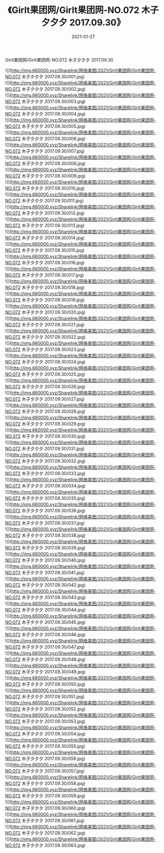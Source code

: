 ﻿---
layout: post
title:  《Girlt果团网/Girlt果团网-NO.072 木子夕夕夕 2017.09.30》
date:   2021-01-27
img: http://img.660000.xyz/Sharelink/网络美图/2021/Girlt果团网/Girlt果团网-NO.072 木子夕夕夕 2017.09.30/000.jpg
categories: [美女, 清纯, 唯美]
---

Girlt果团网/Girlt果团网-NO.072 木子夕夕夕 2017.09.30

 ![](http://img.660000.xyz/Sharelink/网络美图/2021/Girlt果团网/Girlt果团网-NO.072 木子夕夕夕 2017.09.30/001.jpg) <br>![](http://img.660000.xyz/Sharelink/网络美图/2021/Girlt果团网/Girlt果团网-NO.072 木子夕夕夕 2017.09.30/002.jpg) <br>![](http://img.660000.xyz/Sharelink/网络美图/2021/Girlt果团网/Girlt果团网-NO.072 木子夕夕夕 2017.09.30/003.jpg) <br>![](http://img.660000.xyz/Sharelink/网络美图/2021/Girlt果团网/Girlt果团网-NO.072 木子夕夕夕 2017.09.30/004.jpg) <br>![](http://img.660000.xyz/Sharelink/网络美图/2021/Girlt果团网/Girlt果团网-NO.072 木子夕夕夕 2017.09.30/005.jpg) <br>![](http://img.660000.xyz/Sharelink/网络美图/2021/Girlt果团网/Girlt果团网-NO.072 木子夕夕夕 2017.09.30/006.jpg) <br>![](http://img.660000.xyz/Sharelink/网络美图/2021/Girlt果团网/Girlt果团网-NO.072 木子夕夕夕 2017.09.30/007.jpg) <br>![](http://img.660000.xyz/Sharelink/网络美图/2021/Girlt果团网/Girlt果团网-NO.072 木子夕夕夕 2017.09.30/008.jpg) <br>![](http://img.660000.xyz/Sharelink/网络美图/2021/Girlt果团网/Girlt果团网-NO.072 木子夕夕夕 2017.09.30/009.jpg) <br>![](http://img.660000.xyz/Sharelink/网络美图/2021/Girlt果团网/Girlt果团网-NO.072 木子夕夕夕 2017.09.30/010.jpg) <br>![](http://img.660000.xyz/Sharelink/网络美图/2021/Girlt果团网/Girlt果团网-NO.072 木子夕夕夕 2017.09.30/011.jpg) <br>![](http://img.660000.xyz/Sharelink/网络美图/2021/Girlt果团网/Girlt果团网-NO.072 木子夕夕夕 2017.09.30/012.jpg) <br>![](http://img.660000.xyz/Sharelink/网络美图/2021/Girlt果团网/Girlt果团网-NO.072 木子夕夕夕 2017.09.30/013.jpg) <br>![](http://img.660000.xyz/Sharelink/网络美图/2021/Girlt果团网/Girlt果团网-NO.072 木子夕夕夕 2017.09.30/014.jpg) <br>![](http://img.660000.xyz/Sharelink/网络美图/2021/Girlt果团网/Girlt果团网-NO.072 木子夕夕夕 2017.09.30/015.jpg) <br>![](http://img.660000.xyz/Sharelink/网络美图/2021/Girlt果团网/Girlt果团网-NO.072 木子夕夕夕 2017.09.30/016.jpg) <br>![](http://img.660000.xyz/Sharelink/网络美图/2021/Girlt果团网/Girlt果团网-NO.072 木子夕夕夕 2017.09.30/017.jpg) <br>![](http://img.660000.xyz/Sharelink/网络美图/2021/Girlt果团网/Girlt果团网-NO.072 木子夕夕夕 2017.09.30/018.jpg) <br>![](http://img.660000.xyz/Sharelink/网络美图/2021/Girlt果团网/Girlt果团网-NO.072 木子夕夕夕 2017.09.30/019.jpg) <br>![](http://img.660000.xyz/Sharelink/网络美图/2021/Girlt果团网/Girlt果团网-NO.072 木子夕夕夕 2017.09.30/020.jpg) <br>![](http://img.660000.xyz/Sharelink/网络美图/2021/Girlt果团网/Girlt果团网-NO.072 木子夕夕夕 2017.09.30/021.jpg) <br>![](http://img.660000.xyz/Sharelink/网络美图/2021/Girlt果团网/Girlt果团网-NO.072 木子夕夕夕 2017.09.30/022.jpg) <br>![](http://img.660000.xyz/Sharelink/网络美图/2021/Girlt果团网/Girlt果团网-NO.072 木子夕夕夕 2017.09.30/023.jpg) <br>![](http://img.660000.xyz/Sharelink/网络美图/2021/Girlt果团网/Girlt果团网-NO.072 木子夕夕夕 2017.09.30/024.jpg) <br>![](http://img.660000.xyz/Sharelink/网络美图/2021/Girlt果团网/Girlt果团网-NO.072 木子夕夕夕 2017.09.30/025.jpg) <br>![](http://img.660000.xyz/Sharelink/网络美图/2021/Girlt果团网/Girlt果团网-NO.072 木子夕夕夕 2017.09.30/026.jpg) <br>![](http://img.660000.xyz/Sharelink/网络美图/2021/Girlt果团网/Girlt果团网-NO.072 木子夕夕夕 2017.09.30/027.jpg) <br>![](http://img.660000.xyz/Sharelink/网络美图/2021/Girlt果团网/Girlt果团网-NO.072 木子夕夕夕 2017.09.30/028.jpg) <br>![](http://img.660000.xyz/Sharelink/网络美图/2021/Girlt果团网/Girlt果团网-NO.072 木子夕夕夕 2017.09.30/029.jpg) <br>![](http://img.660000.xyz/Sharelink/网络美图/2021/Girlt果团网/Girlt果团网-NO.072 木子夕夕夕 2017.09.30/030.jpg) <br>![](http://img.660000.xyz/Sharelink/网络美图/2021/Girlt果团网/Girlt果团网-NO.072 木子夕夕夕 2017.09.30/031.jpg) <br>![](http://img.660000.xyz/Sharelink/网络美图/2021/Girlt果团网/Girlt果团网-NO.072 木子夕夕夕 2017.09.30/032.jpg) <br>![](http://img.660000.xyz/Sharelink/网络美图/2021/Girlt果团网/Girlt果团网-NO.072 木子夕夕夕 2017.09.30/033.jpg) <br>![](http://img.660000.xyz/Sharelink/网络美图/2021/Girlt果团网/Girlt果团网-NO.072 木子夕夕夕 2017.09.30/034.jpg) <br>![](http://img.660000.xyz/Sharelink/网络美图/2021/Girlt果团网/Girlt果团网-NO.072 木子夕夕夕 2017.09.30/035.jpg) <br>![](http://img.660000.xyz/Sharelink/网络美图/2021/Girlt果团网/Girlt果团网-NO.072 木子夕夕夕 2017.09.30/036.jpg) <br>![](http://img.660000.xyz/Sharelink/网络美图/2021/Girlt果团网/Girlt果团网-NO.072 木子夕夕夕 2017.09.30/037.jpg) <br>![](http://img.660000.xyz/Sharelink/网络美图/2021/Girlt果团网/Girlt果团网-NO.072 木子夕夕夕 2017.09.30/038.jpg) <br>![](http://img.660000.xyz/Sharelink/网络美图/2021/Girlt果团网/Girlt果团网-NO.072 木子夕夕夕 2017.09.30/039.jpg) <br>![](http://img.660000.xyz/Sharelink/网络美图/2021/Girlt果团网/Girlt果团网-NO.072 木子夕夕夕 2017.09.30/040.jpg) <br>![](http://img.660000.xyz/Sharelink/网络美图/2021/Girlt果团网/Girlt果团网-NO.072 木子夕夕夕 2017.09.30/041.jpg) <br>![](http://img.660000.xyz/Sharelink/网络美图/2021/Girlt果团网/Girlt果团网-NO.072 木子夕夕夕 2017.09.30/042.jpg) <br>![](http://img.660000.xyz/Sharelink/网络美图/2021/Girlt果团网/Girlt果团网-NO.072 木子夕夕夕 2017.09.30/043.jpg) <br>![](http://img.660000.xyz/Sharelink/网络美图/2021/Girlt果团网/Girlt果团网-NO.072 木子夕夕夕 2017.09.30/044.jpg) <br>![](http://img.660000.xyz/Sharelink/网络美图/2021/Girlt果团网/Girlt果团网-NO.072 木子夕夕夕 2017.09.30/045.jpg) <br>![](http://img.660000.xyz/Sharelink/网络美图/2021/Girlt果团网/Girlt果团网-NO.072 木子夕夕夕 2017.09.30/046.jpg) <br>![](http://img.660000.xyz/Sharelink/网络美图/2021/Girlt果团网/Girlt果团网-NO.072 木子夕夕夕 2017.09.30/047.jpg) <br>![](http://img.660000.xyz/Sharelink/网络美图/2021/Girlt果团网/Girlt果团网-NO.072 木子夕夕夕 2017.09.30/048.jpg) <br>![](http://img.660000.xyz/Sharelink/网络美图/2021/Girlt果团网/Girlt果团网-NO.072 木子夕夕夕 2017.09.30/049.jpg) <br>![](http://img.660000.xyz/Sharelink/网络美图/2021/Girlt果团网/Girlt果团网-NO.072 木子夕夕夕 2017.09.30/050.jpg) <br>![](http://img.660000.xyz/Sharelink/网络美图/2021/Girlt果团网/Girlt果团网-NO.072 木子夕夕夕 2017.09.30/051.jpg) <br>![](http://img.660000.xyz/Sharelink/网络美图/2021/Girlt果团网/Girlt果团网-NO.072 木子夕夕夕 2017.09.30/052.jpg) <br>![](http://img.660000.xyz/Sharelink/网络美图/2021/Girlt果团网/Girlt果团网-NO.072 木子夕夕夕 2017.09.30/053.jpg) <br>![](http://img.660000.xyz/Sharelink/网络美图/2021/Girlt果团网/Girlt果团网-NO.072 木子夕夕夕 2017.09.30/054.jpg) <br>![](http://img.660000.xyz/Sharelink/网络美图/2021/Girlt果团网/Girlt果团网-NO.072 木子夕夕夕 2017.09.30/055.jpg) <br>![](http://img.660000.xyz/Sharelink/网络美图/2021/Girlt果团网/Girlt果团网-NO.072 木子夕夕夕 2017.09.30/056.jpg) <br>![](http://img.660000.xyz/Sharelink/网络美图/2021/Girlt果团网/Girlt果团网-NO.072 木子夕夕夕 2017.09.30/057.jpg) <br>![](http://img.660000.xyz/Sharelink/网络美图/2021/Girlt果团网/Girlt果团网-NO.072 木子夕夕夕 2017.09.30/058.jpg) <br>![](http://img.660000.xyz/Sharelink/网络美图/2021/Girlt果团网/Girlt果团网-NO.072 木子夕夕夕 2017.09.30/059.jpg) <br>![](http://img.660000.xyz/Sharelink/网络美图/2021/Girlt果团网/Girlt果团网-NO.072 木子夕夕夕 2017.09.30/060.jpg) <br>![](http://img.660000.xyz/Sharelink/网络美图/2021/Girlt果团网/Girlt果团网-NO.072 木子夕夕夕 2017.09.30/061.jpg) <br>![](http://img.660000.xyz/Sharelink/网络美图/2021/Girlt果团网/Girlt果团网-NO.072 木子夕夕夕 2017.09.30/062.jpg) <br>![](http://img.660000.xyz/Sharelink/网络美图/2021/Girlt果团网/Girlt果团网-NO.072 木子夕夕夕 2017.09.30/063.jpg) <br>